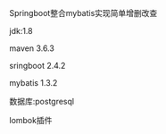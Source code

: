 Springboot整合mybatis实现简单增删改查

jdk:1.8

maven 3.6.3

sringboot 2.4.2

mybatis 1.3.2

数据库:postgresql

lombok插件
